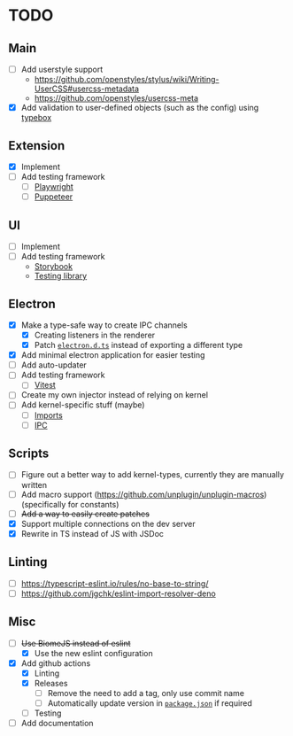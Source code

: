 # TODO

## Main
- [ ] Add userstyle support
  - https://github.com/openstyles/stylus/wiki/Writing-UserCSS#usercss-metadata
  - https://github.com/openstyles/usercss-meta
- [x] Add validation to user-defined objects (such as the config) using [typebox](https://github.com/sinclairzx81/typebox)

## Extension
- [x] Implement
- [ ] Add testing framework
  - [ ] [Playwright](https://playwright.dev/docs/chrome-extensions)
  - [ ] [Puppeteer](https://pptr.dev/guides/chrome-extensions)

## UI
- [ ] Implement
- [ ] Add testing framework
  - [Storybook](https://github.com/storybookjs/storybook)
  - [Testing library](https://github.com/testing-library/svelte-testing-library)

## Electron
- [x] Make a type-safe way to create IPC channels
  - [x] Creating listeners in the renderer
  - [x] Patch [`electron.d.ts`](./vendor/electron.d.ts) instead of exporting a different type
- [x] Add minimal electron application for easier testing
- [ ] Add auto-updater
- [ ] Add testing framework
  - [ ] [Vitest](https://github.com/vitest-dev/vitest)
- [ ] Create my own injector instead of relying on kernel
- [ ] Add kernel-specific stuff (maybe)
  - [ ] [Imports](https://github.com/kernel-mod/electron/blob/master/tsconfig.json#L9)
  - [ ] [IPC](https://github.com/kernel-mod/electron/blob/master/src/main/ipc.ts)

## Scripts
- [ ] Figure out a better way to add kernel-types, currently they are manually written
- [ ] Add macro support (https://github.com/unplugin/unplugin-macros) (specifically for constants)
- [ ] ~~Add a way to easily create patches~~
- [x] Support multiple connections on the dev server
- [x] Rewrite in TS instead of JS with JSDoc

## Linting
- [ ] https://typescript-eslint.io/rules/no-base-to-string/
- [ ] https://github.com/jgchk/eslint-import-resolver-deno

## Misc
- [ ] ~~Use BiomeJS instead of eslint~~
  - [x] Use the new eslint configuration
- [x] Add github actions
  - [x] Linting
  - [x] Releases
    - [ ] Remove the need to add a tag, only use commit name
    - [ ] Automatically update version in [`package.json`](./package.json) if required
  - [ ] Testing
- [ ] Add documentation
